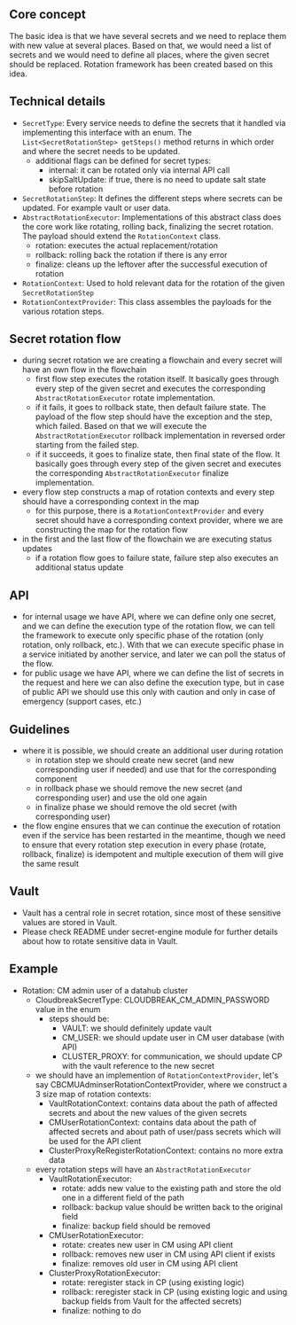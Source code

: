 ## Core concept

The basic idea is that we have several secrets and we need to replace them with new value at several places.
Based on that, we would need a list of secrets and we would need to define all places, where the given secret should be replaced.
Rotation framework has been created based on this idea.

## Technical details

- `SecretType`: Every service needs to define the secrets that it handled via implementing this interface with an enum. The `List<SecretRotationStep> getSteps()` method returns in which order and where the secret needs to be updated.
  - additional flags can be defined for secret types:
    - internal: it can be rotated only via internal API call
    - skipSaltUpdate: if true, there is no need to update salt state before rotation
- `SecretRotationStep`: It defines the different steps where secrets can be updated. For example vault or user data.
- `AbstractRotationExecutor`: Implementations of this abstract class does the core work like rotating, rolling back, finalizing the secret rotation. The payload should extend the `RotationContext` class.
  - rotation: executes the actual replacement/rotation
  - rollback: rolling back the rotation if there is any error
  - finalize: cleans up the leftover after the successful execution of rotation
- `RotationContext`: Used to hold relevant data for the rotation of the given `SecretRotationStep`
- `RotationContextProvider`: This class assembles the payloads for the various rotation steps.

## Secret rotation flow
- during secret rotation we are creating a flowchain and every secret will have an own flow in the flowchain
  - first flow step executes the rotation itself. It basically goes through every step of the given secret and executes the corresponding `AbstractRotationExecutor` rotate implementation.
  - if it fails, it goes to rollback state, then default failure state. The payload of the flow step should have the exception and the step, which failed. Based on that we will execute the `AbstractRotationExecutor` rollback implementation in reversed order starting from the failed step.
  - if it succeeds, it goes to finalize state, then final state of the flow. It basically goes through every step of the given secret and executes the corresponding `AbstractRotationExecutor` finalize implementation.
- every flow step constructs a map of rotation contexts and every step should have a corresponding context in the map
  - for this purpose, there is a `RotationContextProvider` and every secret should have a corresponding context provider, where we are constructing the map for the rotation flow 
- in the first and the last flow of the flowchain we are executing status updates
  - if a rotation flow goes to failure state, failure step also executes an additional status update 

## API
- for internal usage we have API, where we can define only one secret, and we can define the execution type of the rotation flow, we can tell the framework to execute only specific phase of the rotation (only rotation, only rollback, etc.). With that we can execute specific phase in a service initiated by another service, and later we can poll the status of the flow.
- for public usage we have API, where we can define the list of secrets in the request and here we can also define the execution type, but in case of public API we should use this only with caution and only in case of emergency (support cases, etc.)

## Guidelines
- where it is possible, we should create an additional user during rotation
  - in rotation step we should create new secret (and new corresponding user if needed) and use that for the corresponding component
  - in rollback phase we should remove the new secret (and corresponding user) and use the old one again
  - in finalize phase we should remove the old secret (with corresponding user)
- the flow engine ensures that we can continue the execution of rotation even if the service has been restarted in the meantime, though we need to ensure that every rotation step execution in every phase (rotate, rollback, finalize) is idempotent and multiple execution of them will give the same result

## Vault
- Vault has a central role in secret rotation, since most of these sensitive values are stored in Vault.
- Please check README under secret-engine module for further details about how to rotate sensitive data in Vault.

## Example
- Rotation: CM admin user of a datahub cluster
  - CloudbreakSecretType: CLOUDBREAK_CM_ADMIN_PASSWORD value in the enum
    - steps should be: 
      - VAULT: we should definitely update vault
      - CM_USER: we should update user in CM user database (with API)
      - CLUSTER_PROXY: for communication, we should update CP with the vault reference to the new secret
  - we should have an implemention of `RotationContextProvider`, let's say CBCMUAdminserRotationContextProvider, where we construct a 3 size map of rotation contexts:
    - VaultRotationContext: contains data about the path of affected secrets and about the new values of the given secrets
    - CMUserRotationContext: contains data about the path of affected secrets and about path of user/pass secrets which will be used for the API client
    - ClusterProxyReRegisterRotationContext: contains no more extra data
  - every rotation steps will have an `AbstractRotationExecutor`
    - VaultRotationExecutor:
      - rotate: adds new value to the existing path and store the old one in a different field of the path
      - rollback: backup value should be written back to the original field
      - finalize: backup field should be removed
    - CMUserRotationExecutor:
      - rotate: creates new user in CM using API client
      - rollback: removes new user in CM using API client if exists
      - finalize: removes old user in CM using API client
    - ClusterProxyRotationExecutor:
      - rotate: reregister stack in CP (using existing logic)
      - rollback: reregister stack in CP (using existing logic and using backup fields from Vault for the affected secrets)
      - finalize: nothing to do